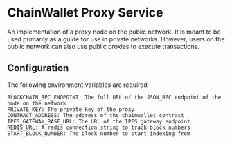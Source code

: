 # ChainWallet Proxy Service

An implementation of a proxy node on the public network. It is meant to be used primarily
as a guide for use in private networks. However, users on the public network can also 
use public proxies to execute transactions.

## Configuration

The following environment variables are required

```
BLOCKCHAIN_RPC_ENDPOINT: The full URL of the JSON_RPC endpoint of the node on the network
PRIVATE_KEY: The private key of the proxy
CONTRACT_ADDRESS: The address of the chainwallet contract
IPFS_GATEWAY_BASE_URL: The URL of the IPFS gateway endpoint
REDIS_URL: A redis connection string to track block numbers
START_BLOCK_NUMBER: The block number to start indexing from
```
